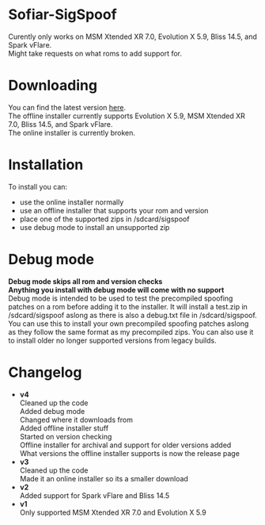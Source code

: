 # Sofiar-SigSpoof
Curently only works on MSM Xtended XR 7.0, Evolution X 5.9, Bliss 14.5, and Spark vFlare.   
Might take requests on what roms to add support for.

# Downloading 
You can find the latest version [here](https://github.com/ph4n70m-404/Sofiar-Magisk-Modules/releases/tag/Sigspoof-v4).  
The offline installer currently supports Evolution X 5.9, MSM Xtended XR 7.0, Bliss 14.5, and Spark vFlare.  
The online installer is currently broken.  

# Installation
To install you can:
- use the online installer normally
- use an offline installer that supports your rom and version
- place one of the supported zips in /sdcard/sigspoof
- use debug mode to install an unsupported zip

# Debug mode
**Debug mode skips all rom and version checks**  
**Anything you install with debug mode will come with no support**  
Debug mode is intended to be used to test the precompiled spoofing patches on a rom before adding it to the installer. It will install a test.zip in /sdcard/sigspoof aslong as there is also a debug.txt file in /sdcard/sigspoof. You can use this to install your own precompiled spoofing patches aslong as they follow the same format as my precompiled zips. You can also use it to install older no longer supported versions from legacy builds.

# Changelog
- **v4**  
Cleaned up the code  
Added debug mode  
Changed where it downloads from  
Added offline installer stuff  
Started on version checking  
Offline installer for archival and support for older versions added  
What versions the offline installer supports is now the release page  
- **v3**  
Cleaned up the code  
Made it an online installer so its a smaller download  
- **v2**  
Added support for Spark vFlare and Bliss 14.5  
- **v1**  
Only supported MSM Xtended XR 7.0 and Evolution X 5.9  
